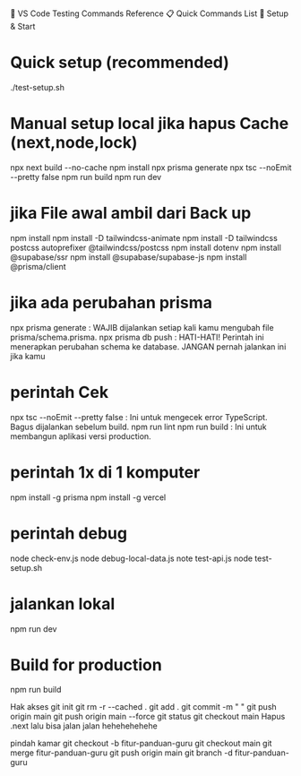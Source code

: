 🧪 VS Code Testing Commands Reference
📋 Quick Commands List
🚀 Setup & Start
# Quick setup (recommended)
./test-setup.sh

# Manual setup local jika hapus Cache (next,node,lock)
npx next build --no-cache
npm install
npx prisma generate
npx tsc --noEmit --pretty false
npm run build
npm run dev

# jika File awal ambil dari Back up
npm install
npm install -D tailwindcss-animate
npm install -D tailwindcss postcss autoprefixer @tailwindcss/postcss
npm install dotenv
npm install @supabase/ssr
npm install @supabase/supabase-js
npm install @prisma/client
# jika ada perubahan prisma
npx prisma generate               :  WAJIB dijalankan setiap kali kamu mengubah file prisma/schema.prisma.
npx prisma db push                : HATI-HATI! Perintah ini menerapkan perubahan schema ke database. 
                                    JANGAN pernah jalankan ini jika kamu
# perintah Cek 
npx tsc --noEmit --pretty false   : Ini untuk mengecek error TypeScript. Bagus dijalankan sebelum build.
npm run lint
npm run build                     : Ini untuk membangun aplikasi versi production.
# perintah 1x di 1 komputer
npm install -g prisma
npm install -g vercel

# perintah debug
node check-env.js
node debug-local-data.js
note test-api.js
node test-setup.sh

# jalankan lokal
npm run dev

# Build for production
npm run build

Hak akses
git init
git rm -r --cached .
git add .
git commit -m " "
git push origin main
git push origin main --force 
git status
git checkout main
Hapus .next lalu bisa jalan jalan hehehehehehe



pindah kamar git checkout -b fitur-panduan-guru
git checkout main 
git merge fitur-panduan-guru
git push origin main
git branch -d fitur-panduan-guru